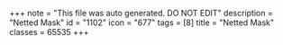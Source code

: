 +++
note = "This file was auto generated. DO NOT EDIT"
description = "Netted Mask"
id = "1102"
icon = "677"
tags = [8]
title = "Netted Mask"
classes = 65535
+++
